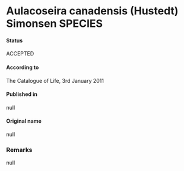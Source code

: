 Aulacoseira canadensis (Hustedt) Simonsen SPECIES
=======

#### Status
ACCEPTED

#### According to
The Catalogue of Life, 3rd January 2011

#### Published in
null

#### Original name
null

### Remarks
null